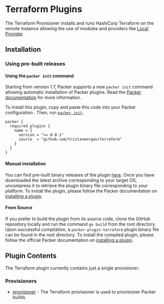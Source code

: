 # Terraform Plugins

The Terraform Provisioner installs and runs HashiCorp Terraform on the remote instance allowing the use of modules and providers like [Local Provider](https://registry.terraform.io/providers/hashicorp/local/latest/docs).


## Installation

### Using pre-built releases

#### Using the `packer init` command

Starting from version 1.7, Packer supports a new `packer init` command allowing
automatic installation of Packer plugins. Read the
[Packer documentation](https://www.packer.io/docs/commands/init) for more information.

To install this plugin, copy and paste this code into your Packer configuration .
Then, run [`packer init`](https://www.packer.io/docs/commands/init).

```hcl
packer {
  required_plugins {
    name = {
      version = ">= 0.0.1"
      source  = "github.com/tristanmorgan/terraform"
    }
  }
}
```

#### Manual installation

You can find pre-built binary releases of the plugin [here](https://github.com/tristanmorgan/packer-plugin-terraform/releases).
Once you have downloaded the latest archive corresponding to your target OS,
uncompress it to retrieve the plugin binary file corresponding to your platform.
To install the plugin, please follow the Packer documentation on
[installing a plugin](https://www.packer.io/docs/extending/plugins/#installing-plugins).


#### From Source

If you prefer to build the plugin from its source code, clone the GitHub
repository locally and run the command `go build` from the root
directory. Upon successful compilation, a `packer-plugin-terraform` plugin
binary file can be found in the root directory.
To install the compiled plugin, please follow the official Packer documentation
on [installing a plugin](https://www.packer.io/docs/extending/plugins/#installing-plugins).


## Plugin Contents

The Terraform plugin currently contains just a single provisioner:

### Provisioners

- [provisioner](/docs/provisioners/provisioner-terraform.mdx) - The Terraform provisioner is used to provisioner
  Packer builds.

